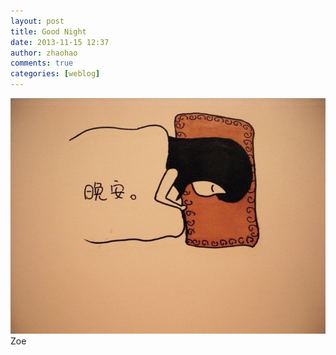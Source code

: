 ```yaml
---
layout: post
title: Good Night
date: 2013-11-15 12:37
author: zhaohao
comments: true
categories: [weblog]
---
```

<img src="/Media/tumblr_mwb1r9sr5I1t1d11go1_r1_1280.jpg" alt="Good Night!" /></br>
Zoe</blockquote>
